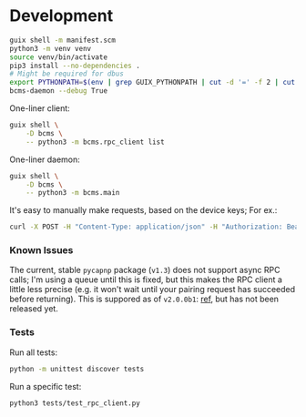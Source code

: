 # Development

```bash
guix shell -m manifest.scm
python3 -m venv venv
source venv/bin/activate
pip3 install --no-dependencies .
# Might be required for dbus
export PYTHONPATH=$(env | grep GUIX_PYTHONPATH | cut -d '=' -f 2 | cut -d ':' -f 1):$PYTHONPATH
bcms-daemon --debug True
```

One-liner client:

```bash
guix shell \
    -D bcms \
    -- python3 -m bcms.rpc_client list
```

One-liner daemon:

```bash
guix shell \
    -D bcms \
    -- python3 -m bcms.main
```

It's easy to manually make requests, based on the device keys; For ex.:

```bash
curl -X POST -H "Content-Type: application/json" -H "Authorization: Bearer $(px-device-identity -o GET_ACCESS_TOKEN | jq -r .access_token)" -d '{"hardwareIdentifier":"abc"}' https://vhh-server.ones-now.com/api/iot-devices/exists
```

### Known Issues

The current, stable `pycapnp` package (`v1.3`) does not support async RPC calls; I'm using a queue until this is fixed, but this makes the RPC client a little less precise (e.g. it won't wait until your pairing request has succeeded before returning). This is suppored as of `v2.0.0b1`: [ref](https://github.com/capnproto/pycapnp/blob/master/CHANGELOG.md#v200b1-2023-10-03), but has not been released yet.

### Tests

Run all tests:

```bash
python -m unittest discover tests
```

Run a specific test:

```bash
python3 tests/test_rpc_client.py
```